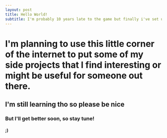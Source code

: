 ```yaml
---
layout: post
title: Hello World!
subtitle: I'm probably 10 years late to the game but finally i've set up a new blog!
---
```

 # I'm planning to use this little corner of the internet to put some of my side projects that I find interesting or might be useful for someone out there.
 ## I'm still learning tho so please be nice
 ### But I'll get better soon, so stay tune!
 #### ;)
